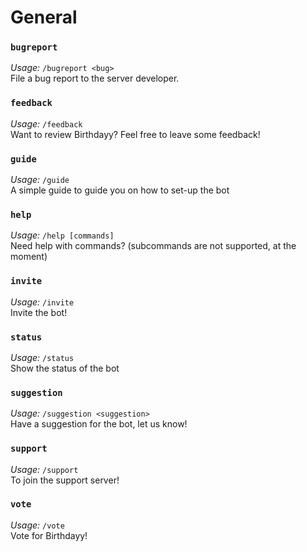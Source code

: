 # General

### `bugreport`
*Usage:* `/bugreport <bug>`\
File a bug report to the server developer.

### `feedback`
*Usage:* `/feedback`\
Want to review Birthdayy? Feel free to leave some feedback!

### `guide`
*Usage:* `/guide`\
A simple guide to guide you on how to set-up the bot

### `help`
*Usage:* `/help [commands]`\
Need help with commands? (subcommands are not supported, at the moment)

### `invite`
*Usage:* `/invite`\
Invite the bot!

### `status`
*Usage:* `/status`\
Show the status of the bot

### `suggestion`
*Usage:* `/suggestion <suggestion>`\
Have a suggestion for the bot, let us know!

### `support`
*Usage:* `/support`\
To join the support server!

### `vote`
*Usage:* `/vote`\
Vote for Birthdayy!